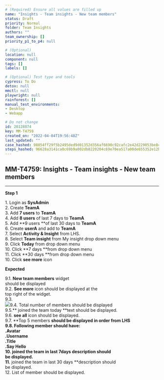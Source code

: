 ```yaml
---
# (Required) Ensure all values are filled up
name: "Insights - Team insights - New team members"
status: Draft
priority: Normal
folder: Team Insights
authors: ""
team_ownership: []
priority_p1_to_p4: null

# (Optional)
location: null
component: null
tags: []
labels: []

# (Optional) Test type and tools
cypress: To Do
detox: null
mmctl: null
playwright: null
rainforest: []
manual_test_environments: 
- Desktop
- Webapp

# Do not change
id: 20128874
key: MM-T4759
created_on: "2022-04-04T19:56:48Z"
last_updated: ""
case_hashed: 98854ff29f5b2495ded9d01352d356af6690c92cafc2e42d229053be8c1708302f8cfad69cbbdedb3ffda8472e8020c5
steps_hashed: 96628a3141ca0c69b9a002db8220204c69e70ea517a00de655352e12b834049d0e406e852bb928da2ff3e81167e31749
---
```


<!-- (Auto-generated) Based on frontmatter's "key" and "name" -->

## MM-T4759: Insights - Team insights - New team members

---

**Step 1**

1\. Login as **SysAdmin**\
2\. Create **TeamA**\
3\. Add **7 users** to **TeamA**\
4\. Add **8 users** of last 7 days to **TeamA**\
5\. Add \*\*9 users \*\*of last 30 days to **TeamA**\
6\. Create **userA** and add to **TeamA**\
7\. Select **Activity & Insight** from LHS.\
8\. Select **Team insight** from My insight drop down menu\
9\. Click **Today** from drop down menu\
10\. Click \*\*7 days \*\*from drop down menu\
11\. Click \*\*30 days \*\*from drop down menu\
10\. Click **see more** icon

**Expected**

9.1. **New team members** widget\
should be displayed\
9.2. **See more** icon should be displayed at the\
top right of the widget.\
9.3.\
![](https://smartbear-tm4j-prod-us-west-2-attachment-rich-text.s3.us-west-2.amazonaws.com/embedded-f3277290f945470c4add5d21ef3dc7ca7b74388fc7152bfb6b99ae58c66a95a8-1649172599996-1649172599996.png)9.4. Total number of members should be displayed\
9.5.\*\* joined the team today \*\*text should be displayed.\
9.6. **see all** icon should be displayed.\
9.7. \*\*Top 5 members **should be displayed in order from LHS\
9.8. Following member should have:\
.**Avatar**\
.**Username**\
.**Title**\
.**Say Hello**\
10\. **joined the team in last 7days** description should\
be displayed.\
11.** joined the team in last 30 days \*\*description should\
be displayed.\
12\. List of member should be displayed.
